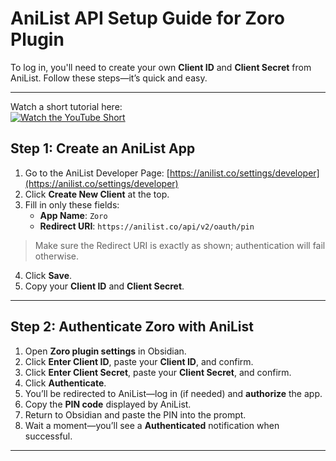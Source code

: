 # AniList API Setup Guide for Zoro Plugin

To log in, you'll need to create your own **Client ID** and **Client Secret** from AniList. Follow these steps—it’s quick and easy.

---

Watch a short tutorial here:  
[![Watch the YouTube Short](https://img.youtube.com/vi/1ZJzQomOBQA/0.jpg)](https://youtube.com/shorts/1ZJzQomOBQA)

## Step 1: Create an AniList App

1. Go to the AniList Developer Page: [https://anilist.co/settings/developer](https://anilist.co/settings/developer)  
2. Click **Create New Client** at the top.  
3. Fill in only these fields:  
   - **App Name**: `Zoro`  
   - **Redirect URI**: `https://anilist.co/api/v2/oauth/pin` 

>Make sure the Redirect URI is exactly as shown; authentication will fail otherwise.  
4. Click **Save**.  
5. Copy your **Client ID** and **Client Secret**.

---

## Step 2: Authenticate Zoro with AniList

1. Open **Zoro plugin settings** in Obsidian.  
2. Click **Enter Client ID**, paste your **Client ID**, and confirm.  
3. Click **Enter Client Secret**, paste your **Client Secret**, and confirm.  
4. Click **Authenticate**.  
5. You’ll be redirected to AniList—log in (if needed) and **authorize** the app.  
6. Copy the **PIN code** displayed by AniList.  
7. Return to Obsidian and paste the PIN into the prompt.  
8. Wait a moment—you’ll see a  **Authenticated** notification when successful.

---
